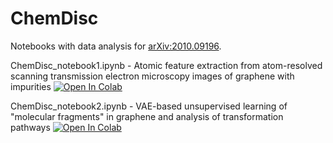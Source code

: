 # ChemDisc
Notebooks with data analysis for [arXiv:2010.09196](https://arxiv.org/abs/2010.09196).

ChemDisc_notebook1.ipynb - Atomic feature extraction from atom-resolved scanning transmission electron microscopy images of graphene with impurities [![Open In Colab](https://colab.research.google.com/assets/colab-badge.svg)](https://colab.research.google.com/github/ziatdinovmax/ChemDisc/blob/main/ChemDisc_notebook1.ipynb)

ChemDisc_notebook2.ipynb - VAE-based unsupervised learning of "molecular fragments" in graphene and analysis of transformation pathways [![Open In Colab](https://colab.research.google.com/assets/colab-badge.svg)](https://colab.research.google.com/github/ziatdinovmax/ChemDisc/blob/main/ChemDisc_notebook2.ipynb)
